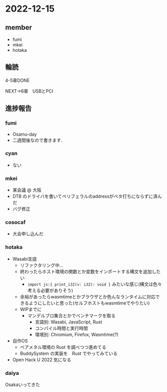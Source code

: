 # 2022-12-15

## member
- fumi
- mkei
- hotaka

## 輪読
4-5章DONE

NEXT->6章　USBとPCI
## 進捗報告
### fumi
- Osamu-day
- 二週間後なので書きます．

### cyan

- ない

### mkei
- 某会議 @ 大阪
- DTB のドライバを書いてペリフェラルのaddressがベタ打ちにならずに済んだ
- バグ修正

### cosocaf

- 大会申し込んだ

### hotaka

- Wasabi言語
    - リファクタリング中...
    - 終わったらホスト環境の関数とか変数をインポートする構文を追加したい
        - `import js:{ print_i32(v: i32): void }` みたいな感じ(構文は色々考える必要がありそう)
    - 余裕があったらwasmtimeとかブラウザとか色んなランタイムに対応できるようにしたいと思った(セルフホストもwasmtimeでやりたい)
    - WIPまでに
        - マンデルブロ集合とかでベンチマークを取る
            - 言語別: Wasabi, JavaScript, Rust
            - コンパイル時間と実行時間
            - 環境別: Chromium, Firefox, Wasmtime(?)
- 自作OS
    - ベアメタル環境の Rust を調べつつ進めてる
    - BuddySystem の実装を　Rust でやってみている
- Open Hack U 2022 気になる


### daiya
Osakaいってきた

